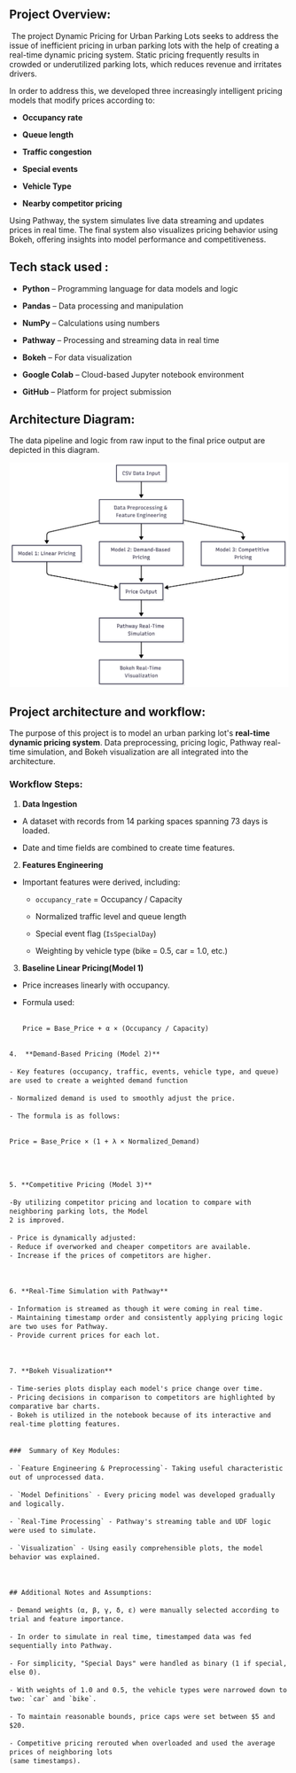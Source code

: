 ## Project Overview:

 The project Dynamic Pricing for Urban Parking Lots seeks to address the issue of inefficient pricing in urban parking lots with the help of creating a real-time dynamic pricing system. Static pricing frequently results in crowded or underutilized parking lots, which reduces revenue and irritates drivers.

In order to address this, we developed three increasingly intelligent pricing models that modify prices according to:

- **Occupancy rate**

- **Queue length**

- **Traffic congestion**

- **Special events**

- **Vehicle Type**

- **Nearby competitor pricing**

Using Pathway, the system simulates live data streaming and updates prices in real time. The final system also visualizes pricing behavior using Bokeh, offering insights into model performance and competitiveness.



## Tech stack used :



- **Python** – Programming language for data models and logic

- **Pandas** – Data processing and manipulation

- **NumPy** – Calculations using numbers

- **Pathway** – Processing and streaming data in real time

- **Bokeh** – For data visualization

- **Google Colab** – Cloud-based Jupyter notebook environment

- **GitHub** – Platform for project submission



 ## Architecture Diagram:

The data pipeline and logic from raw input to the final price output are depicted in this diagram.

![Architecture Diagram](architecture_diagram.png)



## Project architecture and workflow:

The purpose of this project is to model an urban parking lot's **real-time dynamic pricing system**. Data preprocessing, pricing logic, Pathway real-time simulation, and Bokeh visualization are all integrated into the architecture.

###  Workflow Steps:

1. **Data Ingestion**
 - A dataset with records from 14 parking spaces spanning 73 days is loaded.

 - Date and time fields are combined to create time features.

2. **Features Engineering**

 - Important features were derived, including:

   - `occupancy_rate` = Occupancy / Capacity

   -   Normalized traffic level and queue length

   - Special event flag (`IsSpecialDay`)

    - Weighting by vehicle type (bike = 0.5, car = 1.0, etc.)

3. **Baseline Linear Pricing(Model 1)**

  - Price increases linearly with occupancy.

  - Formula used:  

    ```

    Price = Base_Price + α × (Occupancy / Capacity)

   ```

4.  **Demand-Based Pricing (Model 2)**

  - Key features (occupancy, traffic, events, vehicle type, and queue) are used to create a weighted demand function

 - Normalized demand is used to smoothly adjust the price.

 - The formula is as follows: 
 

   ```
    Price = Base_Price × (1 + λ × Normalized_Demand) 


   ```



5. **Competitive Pricing (Model 3)**

 -By utilizing competitor pricing and location to compare with neighboring parking lots, the Model     
 2 is improved.

 - Price is dynamically adjusted:
 - Reduce if overworked and cheaper competitors are available.
 - Increase if the prices of competitors are higher.



6. **Real-Time Simulation with Pathway**

 - Information is streamed as though it were coming in real time.
 - Maintaining timestamp order and consistently applying pricing logic are two uses for Pathway.
 - Provide current prices for each lot.



7. **Bokeh Visualization**

- Time-series plots display each model's price change over time.
- Pricing decisions in comparison to competitors are highlighted by comparative bar charts.
- Bokeh is utilized in the notebook because of its interactive and real-time plotting features.


 ###  Summary of Key Modules:

- `Feature Engineering & Preprocessing`- Taking useful characteristic out of unprocessed data.

- `Model Definitions` - Every pricing model was developed gradually and logically.

- `Real-Time Processing` - Pathway's streaming table and UDF logic were used to simulate.

- `Visualization` - Using easily comprehensible plots, the model behavior was explained.



## Additional Notes and Assumptions:

- Demand weights (α, β, γ, δ, ε) were manually selected according to trial and feature importance.

- In order to simulate in real time, timestamped data was fed sequentially into Pathway.

- For simplicity, "Special Days" were handled as binary (1 if special, else 0).

- With weights of 1.0 and 0.5, the vehicle types were narrowed down to two: `car` and `bike`.

- To maintain reasonable bounds, price caps were set between $5 and $20.

- Competitive pricing rerouted when overloaded and used the average prices of neighboring lots
  (same timestamps).        




